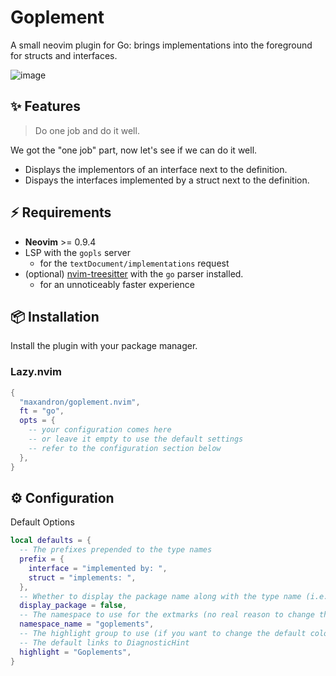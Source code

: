# Goplement

A small neovim plugin for Go: brings implementations into the foreground for structs and interfaces.

![image](https://github.com/user-attachments/assets/e2a2e194-e5f6-492b-8657-1906d3d7e034)

## ✨ Features

> Do one job and do it well.

We got the "one job" part, now let's see if we can do it well.

- Displays the implementors of an interface next to the definition.
- Dispays the interfaces implemented by a struct next to the definition.

## ⚡️ Requirements

- **Neovim** >= 0.9.4
- LSP with the `gopls` server
  - for the `textDocument/implementations` request
- (optional) [nvim-treesitter](https://github.com/nvim-treesitter/nvim-treesitter/) with the `go` parser installed.
  - for an unnoticeably faster experience

## 📦 Installation

Install the plugin with your package manager.

### Lazy.nvim

```lua
{
  "maxandron/goplement.nvim",
  ft = "go",
  opts = {
    -- your configuration comes here
    -- or leave it empty to use the default settings
    -- refer to the configuration section below
  },
}
```

## ⚙️ Configuration

Default Options

```lua
local defaults = {
  -- The prefixes prepended to the type names
  prefix = {
    interface = "implemented by: ",
    struct = "implements: ",
  },
  -- Whether to display the package name along with the type name (i.e. builtins.error vs error)
  display_package = false,
  -- The namespace to use for the extmarks (no real reason to change this except for testing)
  namespace_name = "goplements",
  -- The highlight group to use (if you want to change the default colors)
  -- The default links to DiagnosticHint
  highlight = "Goplements",
}
```


